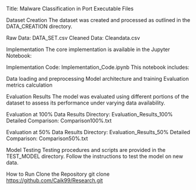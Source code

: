 Title: Malware Classification in Port Executable Files

Dataset Creation
The dataset was created and processed as outlined in the DATA_CREATION directory.

Raw Data: DATA_SET.csv
Cleaned Data: Cleandata.csv

Implementation
The core implementation is available in the Jupyter Notebook:

Implementation Code: Implementation_Code.ipynb
This notebook includes:

Data loading and preprocessing 
  Model architecture and training
  Evaluation metrics calculation

Evaluation Results
  The model was evaluated using different portions of the dataset to assess its performance under varying data availability.

Evaluation at 100% Data
  Results Directory: Evaluation_Results_100%
  Detailed Comparison: Comparison100%.txt


Evaluation at 50% Data
  Results Directory: Evaluation_Results_50%
  Detailed Comparison: Comparison50%.txt


Model Testing
  Testing procedures and scripts are provided in the TEST_MODEL directory. Follow the instructions to test the model on new data.

How to Run
Clone the Repository
  git clone https://github.com/Caik99/Research.git

